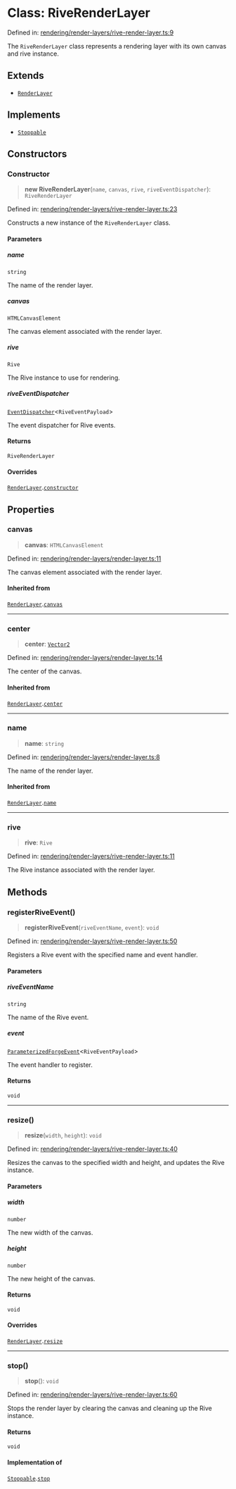 # Class: RiveRenderLayer

Defined in: [rendering/render-layers/rive-render-layer.ts:9](https://github.com/Forge-Game-Engine/Forge/blob/4b66b21759bd3ab3aaf4c62b3e957c1bb43b7b58/src/rendering/render-layers/rive-render-layer.ts#L9)

The `RiveRenderLayer` class represents a rendering layer with its own canvas and rive instance.

## Extends

- [`RenderLayer`](RenderLayer.md)

## Implements

- [`Stoppable`](../interfaces/Stoppable.md)

## Constructors

### Constructor

> **new RiveRenderLayer**(`name`, `canvas`, `rive`, `riveEventDispatcher`): `RiveRenderLayer`

Defined in: [rendering/render-layers/rive-render-layer.ts:23](https://github.com/Forge-Game-Engine/Forge/blob/4b66b21759bd3ab3aaf4c62b3e957c1bb43b7b58/src/rendering/render-layers/rive-render-layer.ts#L23)

Constructs a new instance of the `RiveRenderLayer` class.

#### Parameters

##### name

`string`

The name of the render layer.

##### canvas

`HTMLCanvasElement`

The canvas element associated with the render layer.

##### rive

`Rive`

The Rive instance to use for rendering.

##### riveEventDispatcher

[`EventDispatcher`](EventDispatcher.md)\<`RiveEventPayload`\>

The event dispatcher for Rive events.

#### Returns

`RiveRenderLayer`

#### Overrides

[`RenderLayer`](RenderLayer.md).[`constructor`](RenderLayer.md#constructor)

## Properties

### canvas

> **canvas**: `HTMLCanvasElement`

Defined in: [rendering/render-layers/render-layer.ts:11](https://github.com/Forge-Game-Engine/Forge/blob/4b66b21759bd3ab3aaf4c62b3e957c1bb43b7b58/src/rendering/render-layers/render-layer.ts#L11)

The canvas element associated with the render layer.

#### Inherited from

[`RenderLayer`](RenderLayer.md).[`canvas`](RenderLayer.md#canvas)

***

### center

> **center**: [`Vector2`](Vector2.md)

Defined in: [rendering/render-layers/render-layer.ts:14](https://github.com/Forge-Game-Engine/Forge/blob/4b66b21759bd3ab3aaf4c62b3e957c1bb43b7b58/src/rendering/render-layers/render-layer.ts#L14)

The center of the canvas.

#### Inherited from

[`RenderLayer`](RenderLayer.md).[`center`](RenderLayer.md#center)

***

### name

> **name**: `string`

Defined in: [rendering/render-layers/render-layer.ts:8](https://github.com/Forge-Game-Engine/Forge/blob/4b66b21759bd3ab3aaf4c62b3e957c1bb43b7b58/src/rendering/render-layers/render-layer.ts#L8)

The name of the render layer.

#### Inherited from

[`RenderLayer`](RenderLayer.md).[`name`](RenderLayer.md#name)

***

### rive

> **rive**: `Rive`

Defined in: [rendering/render-layers/rive-render-layer.ts:11](https://github.com/Forge-Game-Engine/Forge/blob/4b66b21759bd3ab3aaf4c62b3e957c1bb43b7b58/src/rendering/render-layers/rive-render-layer.ts#L11)

The Rive instance associated with the render layer.

## Methods

### registerRiveEvent()

> **registerRiveEvent**(`riveEventName`, `event`): `void`

Defined in: [rendering/render-layers/rive-render-layer.ts:50](https://github.com/Forge-Game-Engine/Forge/blob/4b66b21759bd3ab3aaf4c62b3e957c1bb43b7b58/src/rendering/render-layers/rive-render-layer.ts#L50)

Registers a Rive event with the specified name and event handler.

#### Parameters

##### riveEventName

`string`

The name of the Rive event.

##### event

[`ParameterizedForgeEvent`](ParameterizedForgeEvent.md)\<`RiveEventPayload`\>

The event handler to register.

#### Returns

`void`

***

### resize()

> **resize**(`width`, `height`): `void`

Defined in: [rendering/render-layers/rive-render-layer.ts:40](https://github.com/Forge-Game-Engine/Forge/blob/4b66b21759bd3ab3aaf4c62b3e957c1bb43b7b58/src/rendering/render-layers/rive-render-layer.ts#L40)

Resizes the canvas to the specified width and height, and updates the Rive instance.

#### Parameters

##### width

`number`

The new width of the canvas.

##### height

`number`

The new height of the canvas.

#### Returns

`void`

#### Overrides

[`RenderLayer`](RenderLayer.md).[`resize`](RenderLayer.md#resize)

***

### stop()

> **stop**(): `void`

Defined in: [rendering/render-layers/rive-render-layer.ts:60](https://github.com/Forge-Game-Engine/Forge/blob/4b66b21759bd3ab3aaf4c62b3e957c1bb43b7b58/src/rendering/render-layers/rive-render-layer.ts#L60)

Stops the render layer by clearing the canvas and cleaning up the Rive instance.

#### Returns

`void`

#### Implementation of

[`Stoppable`](../interfaces/Stoppable.md).[`stop`](../interfaces/Stoppable.md#stop)
